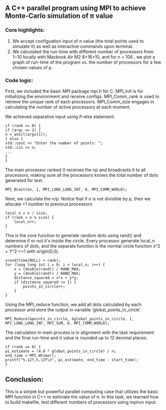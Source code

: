 ## A C++ parallel program using MPI to achieve Monte-Carlo simulation of &pi; value
### Core highlights:
1. We accept configuation input of n value (the total points used to simulate &pi;) as well as interactive commands upon terminal.
2. We calculated the run-time with different number of processors from 1~10 locally with Macbook Air M2 8+16+10, and for n = 106
   , we plot a graph of run-time of the program vs. the number of processors for a
   few chosen values of p.

### Code logic: 

First, we included the basic MPI package mpi.h for C. MPI_Init is for initializing the environment and receive configs. MPI_Comm_rank is used to retrieve the unique rank of each processors. MPI_Comm_size engages in calculating the number of active processors at each moment.

We achieved separative input using if-else statement:
```
if (rank == 0) {
if (argc == 2) {
n = atoll(argv[1]);
} else {
std::cout << "Enter the number of points: ";
std::cin >> n;
...
}
}
```
The main processor ranked 0 receives the np and broadcasts it to all processors, making sure all the processors knows the total number of dots generated for test.
```
MPI_Bcast(&n, 1, MPI_LONG_LONG_INT, 0, MPI_COMM_WORLD);
```
Next, we calculate the n/p. Notice that if n is not divisible by p, then we allocate +1 number to previous processors
```
local_n = n / size;
if (rank < n % size) {
    local_n++;
}
```
This is the core function to generate random dots using rand() and determine if or not it's inside the circle. Every processor generate local_n numbers of dots, and the separate function is the normal circle function x^2 + Y^2 <=1 with origin(0,0). 
```
srand(time(NULL) + rank);
for (long long int i = 0; i < local_n; i++) {
    x = (double)rand() / RAND_MAX;
    y = (double)rand() / RAND_MAX;
    distance_squared = x*x + y*y;
    if (distance_squared <= 1) {
        points_in_circle++;
    }
}
```
Using the MPI_reduce function, we add all dots calculated by each processor and store the output in variable 'global_points_in_circle'.
```
MPI_Reduce(&points_in_circle, &global_points_in_circle, 1, MPI_LONG_LONG_INT, MPI_SUM, 0, MPI_COMM_WORLD);
```
The calculation in main process is in alignment with the task requirement and the final run-time and &pi; value is rounded up to 12 decimal places.
```
if (rank == 0) {
pi_estimate = (4.0 * global_points_in_circle) / n;
end_time = MPI_Wtime();
printf("%.12f,%.12f\n", pi_estimate, end_time - start_time);
}
```
## Conclusion:
This is a simple but powerful parallel computing case that utilizes the basic MPI function in C++ to estimate the value of &pi;. In this task, we learned how to build makefile, test different numbers of processors using mpirun input.